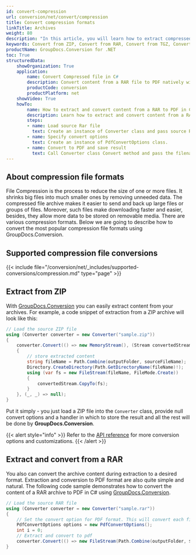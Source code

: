 ```yaml
---
id: convert-compression
url: conversion/net/convert/compression
title: Convert compression formats
linkTitle: Archives
weight: 80
description: "In this article, you will learn how to extract compressed files and convert them to desired format with GroupDocs.Conversion for .NET."
keywords: Convert from ZIP, Convert from RAR, Convert from TGZ, Convert from 7Z
productName: GroupDocs.Conversion for .NET
toc: True
structuredData:
    showOrganization: True
    application:    
        name: Convert Compressed file in C#    
        description: Convert content from a RAR file to PDF natively with high performance using C# language and GroupDocs.Conversion for .NET APIs
        productCode: conversion
        productPlatform: net 
    showVideo: True
    howTo:
        name: How to extract and convert content from a RAR to PDF in C# 
        description: Learn how to extract and convert content from a RAR to PDF in C# step by step
        steps:
        - name: Load source Rar file 
          text: Create an instance of Converter class and pass source Rar file path as a constructor parameter. You may specify absolute or relative file paths as per your requirements. 
        - name: Specify convert options 
          text: Create an instance of PdfConvertOptions class.
        - name: Convert to PDF and save result 
          text: Call Converter class Convert method and pass the filename for the converted PDF file and the PdfConvertOptions object from the previous step as parameters.
---
```


## About compression file formats

File Compression is the process to reduce the size of one or more files. It shrinks big files into much smaller ones by removing unneeded data. The compressed file archive makes it easier to send and back up large files or groups of files. Moreover, such files make downloading faster and easier, besides, they allow more data to be stored on removable media. There are various compression formats. Below we are going to describe how to convert the most popular compression file formats using GroupDocs.Conversion.

## Supported compression file conversions

{{< include file="/conversion/net/_includes/supported-conversions/compression.md" type="page" >}}

## Extract from ZIP

With [GroupDocs.Conversion](https://products.groupdocs.com/conversion/net) you can easily extract content from your archives. For example, a code snippet of extraction from a ZIP archive will look like this:

```csharp
// Load the source ZIP file
using (Converter converter = new Converter("sample.zip"))
{
    converter.Convert(() => new MemoryStream(), (Stream convertedStream, string sourceFileName) =>
    {
        // store extracted content
        string fileName = Path.Combine(outputFolder, sourceFileName);
        Directory.CreateDirectory(Path.GetDirectoryName(fileName)!);
        using (var fs = new FileStream(fileName, FileMode.Create))
        {
            convertedStream.CopyTo(fs);
        }
    }, (_, _) => null);
}

```

Put it simply - you just load a ZIP file into the `Converter` class, provide null convert options and a handler in which to store the result and all the rest will be done by **GroupDocs.Conversion**.  

{{< alert style="info" >}}
Refer to the [API reference](https://apireference.groupdocs.com/conversion/net/groupdocs.conversion.options.convert) for more conversion options and customizations.
{{< /alert >}}

## Extract and convert from a RAR 

You also can convert the archive content during extraction to a desired format. Extraction and conversion to PDF format are also quite simple and natural.
The following code sample demonstrates how to convert the content of a RAR archive to PDF in C# using [GroupDocs.Conversion](https://products.groupdocs.com/conversion/net).

```csharp
// Load the source RAR file
using (Converter converter = new Converter("sample.rar"))
{
    // Set the convert option for PDF format. This will convert each file in the archive ot pdf
    PdfConvertOptions options = new PdfConvertOptions();
    int i = 0;
    // Extract and convert to pdf
    converter.Convert(() => new FileStream(Path.Combine(outputFolder, $"converted-{++i}.pdf"), FileMode.Create), options);
}
```
